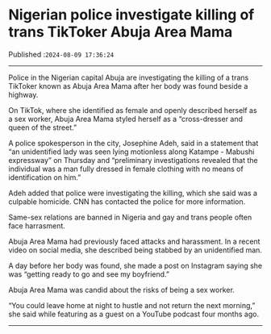 # Nigerian police investigate killing of trans TikToker Abuja Area Mama

Published :`2024-08-09 17:36:24`

---

Police in the Nigerian capital Abuja are investigating the killing of a trans TikToker known as Abuja Area Mama after her body was found beside a highway.

On TikTok, where she identified as female and openly described herself as a sex worker, Abuja Area Mama styled herself as a “cross-dresser and queen of the street.”

A police spokesperson in the city, Josephine Adeh, said in a statement that “an unidentified lady was seen lying motionless along Katampe - Mabushi expressway” on Thursday and “preliminary investigations revealed that the individual was a man fully dressed in female clothing with no means of identification on him.”

Adeh added that police were investigating the killing, which she said was a culpable homicide. CNN has contacted the police for more information.

Same-sex relations are banned in Nigeria and gay and trans people often face harrasment.

Abuja Area Mama had previously faced attacks and harassment. In a recent video on social media, she described being stabbed by an unidentified man.

A day before her body was found, she made a post on Instagram saying she was “getting ready to go and see my boyfriend.”

Abuja Area Mama was candid about the risks of being a sex worker.

“You could leave home at night to hustle and not return the next morning,” she said while featuring as a guest on a YouTube podcast four months ago.

---

